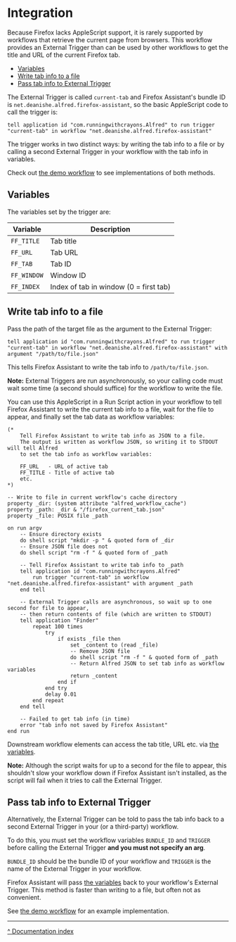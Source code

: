 Integration
===========

Because Firefox lacks AppleScript support, it is rarely supported by workflows that retrieve the current page from browsers. This workflow provides an External Trigger than can be used by other workflows to get the title and URL of the current Firefox tab.

<!-- vim-markdown-toc GFM -->

* [Variables](#variables)
* [Write tab info to a file](#write-tab-info-to-a-file)
* [Pass tab info to External Trigger](#pass-tab-info-to-external-trigger)

<!-- vim-markdown-toc -->

The External Trigger is called `current-tab` and Firefox Assistant's bundle ID is `net.deanishe.alfred.firefox-assistant`, so the basic AppleScript code to call the trigger is:

```applescript
tell application id "com.runningwithcrayons.Alfred" to run trigger "current-tab" in workflow "net.deanishe.alfred.firefox-assistant"
```

The trigger works in two distinct ways: by writing the tab info to a file or by calling a second External Trigger in your workflow with the tab info in variables.

Check out [the demo workflow][demo] to see implementations of both methods.


Variables
---------

The variables set by the trigger are:

| Variable    | Description                            |
| ----------- | -------------------------------------- |
| `FF_TITLE`  | Tab title                              |
| `FF_URL`    | Tab URL                                |
| `FF_TAB`    | Tab ID                                 |
| `FF_WINDOW` | Window ID                              |
| `FF_INDEX`  | Index of tab in window (0 = first tab) |


Write tab info to a file
------------------------

Pass the path of the target file as the argument to the External Trigger:

```applescript
tell application id "com.runningwithcrayons.Alfred" to run trigger "current-tab" in workflow "net.deanishe.alfred.firefox-assistant" with argument "/path/to/file.json"
```

This tells Firefox Assistant to write the tab info to `/path/to/file.json`.

**Note:** External Triggers are run asynchronously, so your calling code must wait some time (a second should suffice) for the workflow to write the file.

You can use this AppleScript in a Run Script action in your workflow to tell Firefox Assistant to write the current tab info to a file, wait for the file to appear, and finally set the tab data as workflow variables:

```applescript
(*
	Tell Firefox Assistant to write tab info as JSON to a file.
	The output is written as workflow JSON, so writing it to STDOUT will tell Alfred
	to set the tab info as workflow variables:

	FF_URL   - URL of active tab
	FF_TITLE - Title of active tab
	etc.
*)

-- Write to file in current workflow's cache directory
property _dir: (system attribute "alfred_workflow_cache")
property _path: _dir & "/firefox_current_tab.json"
property _file: POSIX file _path

on run argv
	-- Ensure directory exists
	do shell script "mkdir -p " & quoted form of _dir
	-- Ensure JSON file does not
	do shell script "rm -f " & quoted form of _path

	-- Tell Firefox Assistant to write tab info to _path
	tell application id "com.runningwithcrayons.Alfred"
		run trigger "current-tab" in workflow "net.deanishe.alfred.firefox-assistant" with argument _path
	end tell

	-- External Trigger calls are asynchronous, so wait up to one second for file to appear,
	-- then return contents of file (which are written to STDOUT)
	tell application "Finder"
		repeat 100 times
			try
				if exists _file then
					set _content to (read _file)
					-- Remove JSON file
					do shell script "rm -f " & quoted form of _path
					-- Return Alfred JSON to set tab info as workflow variables
					return _content
				end if
			end try
			delay 0.01
		end repeat
	end tell

	-- Failed to get tab info (in time)
	error "tab info not saved by Firefox Assistant"
end run
```

Downstream workflow elements can access the tab title, URL etc. via [the variables](#variables).

**Note:** Although the script waits for up to a second for the file to appear, this shouldn't slow your workflow down if Firefox Assistant isn't installed, as the script will fail when it tries to call the External Trigger.


Pass tab info to External Trigger
---------------------------------

Alternatively, the External Trigger can be told to pass the tab info back to a second External Trigger in your (or a third-party) workflow.

To do this, you must set the workflow variables `BUNDLE_ID` and `TRIGGER` before calling the External Trigger **and you must not specify an arg**.

`BUNDLE_ID` should be the bundle ID of your workflow and `TRIGGER` is the name of the External Trigger in your workflow.

Firefox Assistant will pass [the variables](#variables) back to your workflow's External Trigger. This method is faster than writing to a file, but often not as convenient.

See [the demo workflow][demo] for an example implementation.


---

[^ Documentation index](index.md)


[demo]: https://github.com/deanishe/alfred-firefox/raw/master/doc/Firefox%20Trigger%20Demo.alfredworkflow

